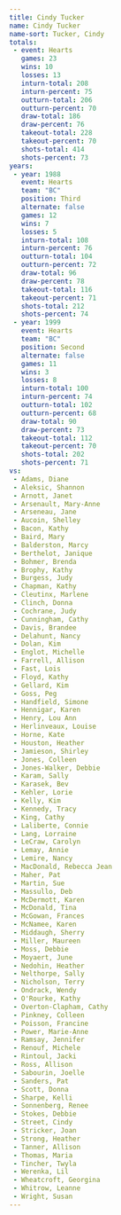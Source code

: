 ```yaml
---
title: Cindy Tucker
name: Cindy Tucker
name-sort: Tucker, Cindy
totals:
 - event: Hearts
   games: 23
   wins: 10
   losses: 13
   inturn-total: 208
   inturn-percent: 75
   outturn-total: 206
   outturn-percent: 70
   draw-total: 186
   draw-percent: 76
   takeout-total: 228
   takeout-percent: 70
   shots-total: 414
   shots-percent: 73
years:
 - year: 1988
   event: Hearts
   team: "BC"
   position: Third
   alternate: false
   games: 12
   wins: 7
   losses: 5
   inturn-total: 108
   inturn-percent: 76
   outturn-total: 104
   outturn-percent: 72
   draw-total: 96
   draw-percent: 78
   takeout-total: 116
   takeout-percent: 71
   shots-total: 212
   shots-percent: 74
 - year: 1999
   event: Hearts
   team: "BC"
   position: Second
   alternate: false
   games: 11
   wins: 3
   losses: 8
   inturn-total: 100
   inturn-percent: 74
   outturn-total: 102
   outturn-percent: 68
   draw-total: 90
   draw-percent: 73
   takeout-total: 112
   takeout-percent: 70
   shots-total: 202
   shots-percent: 71
vs:
 - Adams, Diane
 - Aleksic, Shannon
 - Arnott, Janet
 - Arsenault, Mary-Anne
 - Arseneau, Jane
 - Aucoin, Shelley
 - Bacon, Kathy
 - Baird, Mary
 - Balderston, Marcy
 - Berthelot, Janique
 - Bohmer, Brenda
 - Brophy, Kathy
 - Burgess, Judy
 - Chapman, Kathy
 - Cleutinx, Marlene
 - Clinch, Donna
 - Cochrane, Judy
 - Cunningham, Cathy
 - Davis, Brandee
 - Delahunt, Nancy
 - Dolan, Kim
 - Englot, Michelle
 - Farrell, Allison
 - Fast, Lois
 - Floyd, Kathy
 - Gellard, Kim
 - Goss, Peg
 - Handfield, Simone
 - Hennigar, Karen
 - Henry, Lou Ann
 - Herlinveaux, Louise
 - Horne, Kate
 - Houston, Heather
 - Jamieson, Shirley
 - Jones, Colleen
 - Jones-Walker, Debbie
 - Karam, Sally
 - Karasek, Bev
 - Kehler, Lorie
 - Kelly, Kim
 - Kennedy, Tracy
 - King, Cathy
 - Laliberte, Connie
 - Lang, Lorraine
 - LeCraw, Carolyn
 - Lemay, Annie
 - Lemire, Nancy
 - MacDonald, Rebecca Jean
 - Maher, Pat
 - Martin, Sue
 - Massullo, Deb
 - McDermott, Karen
 - McDonald, Tina
 - McGowan, Frances
 - McNamee, Karen
 - Middaugh, Sherry
 - Miller, Maureen
 - Moss, Debbie
 - Moyaert, June
 - Nedohin, Heather
 - Nelthorpe, Sally
 - Nicholson, Terry
 - Ondrack, Wendy
 - O'Rourke, Kathy
 - Overton-Clapham, Cathy
 - Pinkney, Colleen
 - Poisson, Francine
 - Power, Marie-Anne
 - Ramsay, Jennifer
 - Renouf, Michele
 - Rintoul, Jacki
 - Ross, Allison
 - Sabourin, Joelle
 - Sanders, Pat
 - Scott, Donna
 - Sharpe, Kelli
 - Sonnenberg, Renee
 - Stokes, Debbie
 - Street, Cindy
 - Stricker, Joan
 - Strong, Heather
 - Tanner, Allison
 - Thomas, Maria
 - Tincher, Twyla
 - Werenka, Lil
 - Wheatcroft, Georgina
 - Whitrow, Leanne
 - Wright, Susan
---
```

